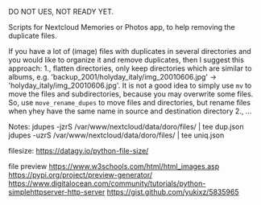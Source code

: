 DO NOT UES, NOT READY YET.

Scripts for Nextcloud Memories or Photos app, to help removing the duplicate files.

If you have a lot of (image) files with duplicates in several directories and you would like to organize it and remove duplicates, then I suggest this approach:
1., flatten directories, only keep directories which are similar to albums, e.g. 'backup_2001/holyday_italy/img_20010606.jpg' -> 'holyday_italy/img_20010606.jpg'. 
It is not a good idea to simply use `mv` to move the files and subdirectories, because you may overwrite some files. So, use `move_rename_dupes` to move files and directories, but rename files when yhey have the same name in source and destination directory
2., ...

Notes:
jdupes -jzrS /var/www/nextcloud/data/doro/files/ | tee dup.json
jdupes -uzrS /var/www/nextcloud/data/doro/files/ | tee uniq.json

filesize:
https://datagy.io/python-file-size/

file preview
https://www.w3schools.com/html/html_images.asp
https://pypi.org/project/preview-generator/
https://www.digitalocean.com/community/tutorials/python-simplehttpserver-http-server
https://gist.github.com/yukixz/5835965